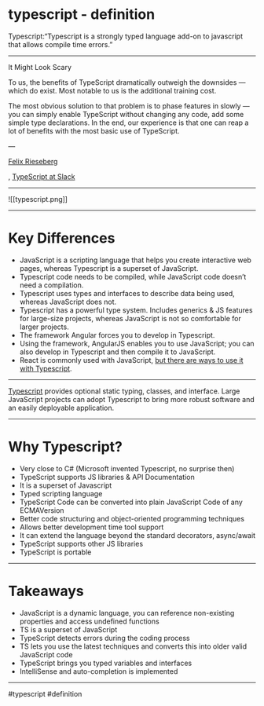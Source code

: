 # typescript - definition

Typescript:“Typescript is a strongly typed language add-on to javascript that allows compile time errors.”
***
It Might Look Scary

To us, the benefits of TypeScript dramatically outweigh the downsides — which do exist. Most notable to us is the additional training cost.

The most obvious solution to that problem is to phase features in slowly — you can simply enable TypeScript without changing any code, add some simple type declarations. In the end, our experience is that one can reap a lot of benefits with the most basic use of TypeScript.

— 

[Felix Rieseberg](https://medium.com/u/23626b04abce?source=post_page-----ca2e47d1bf97--------------------------------)

, [TypeScript at Slack](https://slack.engineering/typescript-at-slack/)
***
![[typescript.png]]
***
# Key Differences

-   JavaScript is a scripting language that helps you create interactive web pages, whereas Typescript is a superset of JavaScript.
-   Typescript code needs to be compiled, while JavaScript code doesn’t need a compilation.
-   Typescript uses types and interfaces to describe data being used, whereas JavaScript does not.
-   Typescript has a powerful type system. Includes generics & JS features for large-size projects, whereas JavaScript is not so comfortable for larger projects.
-   The framework Angular forces you to develop in Typescript.
-   Using the framework, AngularJS enables you to use JavaScript; you can also develop in Typescript and then compile it to JavaScript.
-   React is commonly used with JavaScript, [but there are ways to use it with Typescript](https://www.sitepoint.com/react-with-typescript-best-practices/).
***
[Typescript](https://www.typescriptlang.org/) provides optional static typing, classes, and interface. Large JavaScript projects can adopt Typescript to bring more robust software and an easily deployable application.
***
# Why Typescript?

-   Very close to C# (Microsoft invented Typescript, no surprise then)
-   TypeScript supports JS libraries & API Documentation
-   It is a superset of Javascript
-   Typed scripting language
-   TypeScript Code can be converted into plain JavaScript Code of any ECMAVersion
-   Better code structuring and object-oriented programming techniques
-   Allows better development time tool support
-   It can extend the language beyond the standard decorators, async/await
-   TypeScript supports other JS libraries
-   TypeScript is portable
***
# Takeaways

-   JavaScript is a dynamic language, you can reference non-existing properties and access undefined functions
-   TS is a superset of JavaScript
-   TypeScript detects errors during the coding process
-   TS lets you use the latest techniques and converts this into older valid JavaScript code
-   TypeScript brings you typed variables and interfaces
-   IntelliSense and auto-completion is implemented
***

#typescript
#definition 